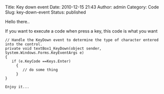 Title: Key down event
Date: 2010-12-15 21:43
Author: admin
Category: Code
Slug: key-down-event
Status: published

Hello there..

If you want to execute a code when press a key, this code is what you want

    // Handle the KeyDown event to determine the type of character entered into the control.
    private void textBox1_KeyDown(object sender, System.Windows.Forms.KeyEventArgs e)
    {
       if (e.KeyCode ==Keys.Enter)
         {
            // do some thing
         }
    }

    Enjoy it...
